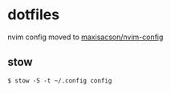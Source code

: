 # dotfiles

nvim config moved to [maxisacson/nvim-config](https://github.com/maxisacson/nvim-config)

## stow
```shell
$ stow -S -t ~/.config config
```
